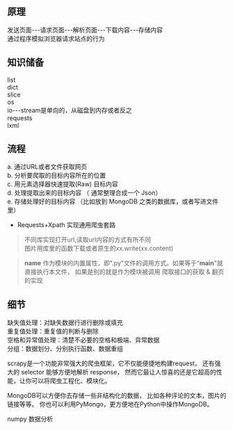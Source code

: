 ## 原理
发送页面---请求页面---解析页面---下载内容---存储内容  
通过程序模拟浏览器请求站点的行为

## 知识储备
list  
dict  
slice  
os  
io---stream是单向的，从磁盘到内存或者反之  
requests  
lxml

## 流程
a. 通过URL或者文件获取网页  
b. 分析要爬取的目标内容所在的位置  
c. 用元素选择器快速提取(Raw) 目标内容  
d. 处理提取出来的目标内容 （ 通常整理合成一个 Json）  
e. 存储处理好的目标内容 （比如放到 MongoDB 之类的数据库，或者写进文件里）  



* Requests+Xpath 实现通用爬虫套路  

> 不同库实现打开url,读取url内容的方式有所不同  
> 图片用库里的函数下载或者原生的xx.write(xx.content)

> __name__ 作为模块的内置属性，即".py"文件的调用方式。如果等于“__main__"就直接执行本文件， 如果是别的就是作为模块被调用
> 爬取接口的获取 & 翻页的实现
## 细节
缺失值处理：对缺失数据行进行删除或填充  
重复值处理：重复值的判断与删除  
空格和异常值处理：清楚不必要的空格和极端、异常数据  
分组：数据划分、分别执行函数、数据重组  

scrapy是一个功能非常强大的爬虫框架，它不仅能便捷地构建request，
还有强大的 selector 能够方便地解析 response，
然而它最让人惊喜的还是它超高的性能，让你可以将爬虫工程化、模块化。

MongoDB可以方便你去存储一些非结构化的数据，
比如各种评论的文本，图片的链接等等。
你也可以利用PyMongo，更方便地在Python中操作MongoDB。

numpy 数据分析

